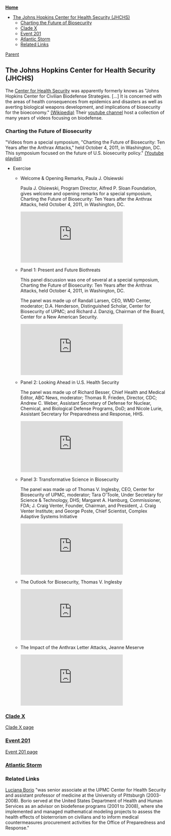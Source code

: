 <!-- START doctoc generated TOC please keep comment here to allow auto update -->
<!-- DON'T EDIT THIS SECTION, INSTEAD RE-RUN doctoc TO UPDATE -->
**[Home](#pages/blog/cv19/index)**

- [The Johns Hopkins Center for Health Security (JHCHS)](#the-johns-hopkins-center-for-health-security-jhchs)
  - [Charting the Future of Biosecurity](#charting-the-future-of-biosecurity)
  - [Clade X](#clade-x)
  - [Event 201](#event-201)
  - [Atlantic Storm](#atlantic-storm)
  - [Related Links](#related-links)

<!-- END doctoc generated TOC please keep comment here to allow auto update -->

[Parent](#pages/blog/cv19/index)

## The Johns Hopkins Center for Health Security (JHCHS)

The [Center for Health Security](https://www.centerforhealthsecurity.org/) was 
apparently formerly knows as "Johns Hopkins Center for Civilian Biodefense 
Strategies. [...] It is concerned with the areas of health consequences from 
epidemics and disasters as well as averting biological weapons development, 
and implications of biosecurity for the bioeconomy." 
[(Wikipedia)](https://en.wikipedia.org/wiki/Johns_Hopkins_Center_for_Health_Security)
Their [youtube channel](https://www.youtube.com/user/biosecuritycntr/featured)
host a collection of many years of videos focusing on biodefense.

### Charting the Future of Biosecurity

"Videos from a special symposium, "Charting the Future of Biosecurity: Ten 
Years after the Anthrax Attacks," held October 4, 2011, in Washington, DC. 
This symposium focused on the future of U.S. biosecurity policy."
[(Youtube playlist)](https://www.youtube.com/playlist?list=PL894DCBC7B3A3E4FF)

- Exercise

  - Welcome & Opening Remarks, Paula J. Olsiewski

	Paula J. Olsiewski, Program Director, Alfred P. Sloan Foundation, 
	gives welcome and opening remarks for a special symposium, Charting the 
	Future of Biosecurity: Ten Years after the Anthrax Attacks, held October 
	4, 2011, in Washington, DC.
	<iframe width="320" height="160" src="https://www.youtube.com/embed/AOafUygnsZQ" frameborder="0" allow="accelerometer; autoplay; encrypted-media; gyroscope; picture-in-picture" allowfullscreen></iframe>

  - Panel 1: Present and Future Biothreats

    This panel discussion was one of several at a special symposium, Charting 
	the Future of Biosecurity: Ten Years after the Anthrax Attacks, held 
	October 4, 2011, in Washington, DC. 
	
	The panel was made up of Randall 
	Larsen, CEO, WMD Center, moderator; D.A. Henderson, Distinguished Scholar, 
	Center for Biosecurity of UPMC; and Richard J. Danzig, Chairman of the 
	Board, Center for a New American Security.
	<iframe width="320" height="160" src="https://www.youtube.com/embed/cUJxZr6le-g" frameborder="0" allow="accelerometer; autoplay; encrypted-media; gyroscope; picture-in-picture" allowfullscreen></iframe>

  - Panel 2: Looking Ahead in U.S. Health Security
	
	The panel was made up of Richard Besser, Chief Health and Medical 
	Editor, ABC News, moderator; Thomas R. Frieden, Director, CDC; 
	Andrew C. Weber, Assistant Secretary of Defense for Nuclear, 
	Chemical, and Biological Defense Programs, DoD; and Nicole Lurie, 
	Assistant Secretary for Preparedness and Response, HHS.
	<iframe width="320" height="160" src="https://www.youtube.com/embed/Kwh1NXt19GI" frameborder="0" allow="accelerometer; autoplay; encrypted-media; gyroscope; picture-in-picture" allowfullscreen></iframe>

  - Panel 3: Transformative Science in Biosecurity
  
    The panel was made up of Thomas V. Inglesby, CEO, Center for Biosecurity 
	of UPMC, moderator; Tara O'Toole, Under Secretary for Science & Technology, 
	DHS; Margaret A. Hamburg, Commissioner, FDA; J. Craig Venter, Founder, 
	Chairman, and President, J. Craig Venter Institute; and George Poste, 
	Chief Scientist, Complex Adaptive Systems Initiative
	<iframe width="320" height="160" src="https://www.youtube.com/embed/qDMCLeMy9Uc" frameborder="0" allow="accelerometer; autoplay; encrypted-media; gyroscope; picture-in-picture" allowfullscreen></iframe>

  - The Outlook for Biosecurity, Thomas V. Inglesby

	<iframe width="320" height="160" src="https://www.youtube.com/embed/bYC1bhrElwU" frameborder="0" allow="accelerometer; autoplay; encrypted-media; gyroscope; picture-in-picture" allowfullscreen></iframe>

  - The Impact of the Anthrax Letter Attacks, Jeanne Meserve

	<iframe width="320" height="160" src="https://www.youtube.com/embed/yTMNB78XJ5A" frameborder="0" allow="accelerometer; autoplay; encrypted-media; gyroscope; picture-in-picture" allowfullscreen></iframe>




### [Clade X](#pages/blog/cv19/clade-x)

[Clade X page](#pages/blog/cv19/clade-x)

### [Event 201](#pages/blog/cv19/event-201)

[Event 201 page](#pages/blog/cv19/event-201)

### [Atlantic Storm](https://en.wikipedia.org/wiki/Atlantic_Storm)



### Related Links

[Luciana Borio](https://en.wikipedia.org/wiki/Luciana_Borio) "was senior 
associate at the UPMC Center for Health Security and assistant professor of 
medicine at the University of Pittsburgh (2003-2008). Borio served at the 
United States Department of Health and Human Services as an advisor on 
biodefense programs (2001 to 2008), where she implemented and managed 
mathematical modeling projects to assess the health effects of bioterrorism on 
civilians and to inform medical countermeasures procurement activities for the 
Office of Preparedness and Response."





